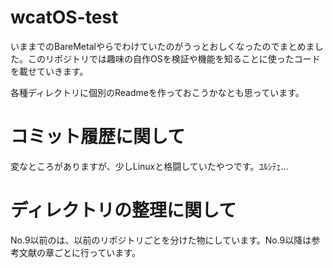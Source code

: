 # wcatOS-test
いままでのBareMetalやらでわけていたのがうっとおしくなったのでまとめました。このリポジトリでは趣味の自作OSを検証や機能を知ることに使ったコードを載せていきます。  

各種ディレクトリに個別のReadmeを作っておこうかなとも思っています。  

# コミット履歴に関して  
変なところがありますが、少しLinuxと格闘していたやつです。ﾕﾙｼﾃｪ...  

# ディレクトリの整理に関して  
No.9以前のは、以前のリポジトリごとを分けた物にしています。No.9以降は参考文献の章ごとに行っています。
